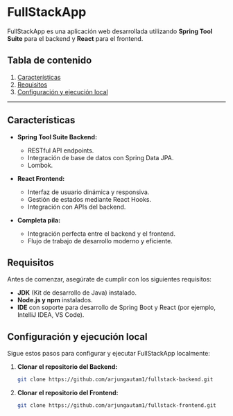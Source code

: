 # FullStackApp

FullStackApp es una aplicación web desarrollada utilizando **Spring Tool Suite** para el backend y **React** para el frontend.

## Tabla de contenido

1. [Características](#características)
2. [Requisitos](#requisitos)
3. [Configuración y ejecución local](#configuración-y-ejecución-local)

---

## Características

- **Spring Tool Suite Backend:**
  - RESTful API endpoints.
  - Integración de base de datos con Spring Data JPA.
  - Lombok.

- **React Frontend:**
  - Interfaz de usuario dinámica y responsiva.
  - Gestión de estados mediante React Hooks.
  - Integración con APIs del backend.

- **Completa pila:**
  - Integración perfecta entre el backend y el frontend.
  - Flujo de trabajo de desarrollo moderno y eficiente.

## Requisitos

Antes de comenzar, asegúrate de cumplir con los siguientes requisitos:

- **JDK** (Kit de desarrollo de Java) instalado.
- **Node.js y npm** instalados.
- **IDE** con soporte para desarrollo de Spring Boot y React (por ejemplo, IntelliJ IDEA, VS Code).

## Configuración y ejecución local

Sigue estos pasos para configurar y ejecutar FullStackApp localmente:

1. **Clonar el repositorio del Backend:**
   ```bash
   git clone https://github.com/arjungautam1/fullstack-backend.git
   
1. **Clonar el repositorio del Frontend:**
   ```bash
   git clone https://github.com/arjungautam1/fullstack-frontend.git
